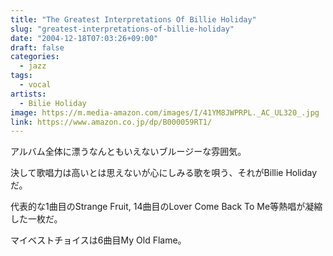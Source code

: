 ```yaml
---
title: "The Greatest Interpretations Of Billie Holiday"
slug: "greatest-interpretations-of-billie-holiday"
date: "2004-12-18T07:03:26+09:00"
draft: false
categories: 
  - jazz
tags:
  - vocal
artists:
  - Bilie Holiday
image: https://m.media-amazon.com/images/I/41YM8JWPRPL._AC_UL320_.jpg
link: https://www.amazon.co.jp/dp/B000059RT1/
---
```

アルバム全体に漂うなんともいえないブルージーな雰囲気。 
<!--more-->
決して歌唱力は高いとは思えないが心にしみる歌を唄う、それがBillie Holidayだ。

代表的な1曲目のStrange Fruit, 14曲目のLover Come Back To Me等熱唱が凝縮した一枚だ。 

マイベストチョイスは6曲目My Old Flame。 
